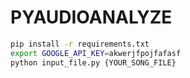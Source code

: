 # PYAUDIOANALYZE

```sh
pip install -r requirements.txt
export GOOGLE_API_KEY=akwerjfpojfafasf
python input_file.py {YOUR_SONG_FILE}
```
